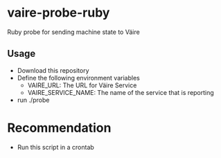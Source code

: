 # vaire-probe-ruby
Ruby probe for sending machine state to Väire

## Usage
  - Download this repository
  - Define the following environment variables
    - VAIRE_URL: The URL for Väire Service
    - VAIRE_SERVICE_NAME: The name of the service that is reporting
  - run ./probe
  
# Recommendation
  - Run this script in a crontab
  

  

